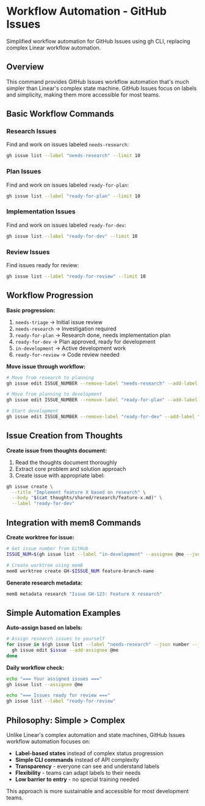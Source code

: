 # Workflow Automation - GitHub Issues

Simplified workflow automation for GitHub Issues using gh CLI, replacing complex Linear workflow automation.

## Overview

This command provides GitHub Issues workflow automation that's much simpler than Linear's complex state machine. GitHub Issues focus on labels and simplicity, making them more accessible for most teams.

## Basic Workflow Commands

### Research Issues
Find and work on issues labeled `needs-research`:
```bash
gh issue list --label "needs-research" --limit 10
```

### Plan Issues  
Find and work on issues labeled `ready-for-plan`:
```bash
gh issue list --label "ready-for-plan" --limit 10
```

### Implementation Issues
Find and work on issues labeled `ready-for-dev`:  
```bash
gh issue list --label "ready-for-dev" --limit 10
```

### Review Issues
Find issues ready for review:
```bash
gh issue list --label "ready-for-review" --limit 10
```

## Workflow Progression

**Basic progression:**
1. `needs-triage` → Initial issue review
2. `needs-research` → Investigation required
3. `ready-for-plan` → Research done, needs implementation plan
4. `ready-for-dev` → Plan approved, ready for development
5. `in-development` → Active development work
6. `ready-for-review` → Code review needed

**Move issue through workflow:**
```bash
# Move from research to planning
gh issue edit ISSUE_NUMBER --remove-label "needs-research" --add-label "ready-for-plan"

# Move from planning to development
gh issue edit ISSUE_NUMBER --remove-label "ready-for-plan" --add-label "ready-for-dev"

# Start development
gh issue edit ISSUE_NUMBER --remove-label "ready-for-dev" --add-label "in-development"
```

## Issue Creation from Thoughts

**Create issue from thoughts document:**
1. Read the thoughts document thoroughly
2. Extract core problem and solution approach
3. Create issue with appropriate label:

```bash
gh issue create \
  --title "Implement feature X based on research" \
  --body "$(cat thoughts/shared/research/feature-x.md)" \
  --label "ready-for-dev"
```

## Integration with mem8 Commands

**Create worktree for issue:**
```bash
# Get issue number from GitHub
ISSUE_NUM=$(gh issue list --label "in-development" --assignee @me --json number --jq '.[0].number')

# Create worktree using mem8
mem8 worktree create GH-$ISSUE_NUM feature-branch-name
```

**Generate research metadata:**
```bash
mem8 metadata research "Issue GH-123: Feature X research"
```

## Simple Automation Examples

**Auto-assign based on labels:**
```bash
# Assign research issues to yourself
for issue in $(gh issue list --label "needs-research" --json number --jq '.[].number'); do
  gh issue edit $issue --add-assignee @me
done
```

**Daily workflow check:**
```bash
echo "=== Your assigned issues ==="
gh issue list --assignee @me

echo "=== Issues ready for review ==="
gh issue list --label "ready-for-review"
```

## Philosophy: Simple > Complex

Unlike Linear's complex automation and state machines, GitHub Issues workflow automation focuses on:

- **Label-based states** instead of complex status progression
- **Simple CLI commands** instead of API complexity  
- **Transparency** - everyone can see and understand labels
- **Flexibility** - teams can adapt labels to their needs
- **Low barrier to entry** - no special training needed

This approach is more sustainable and accessible for most development teams.